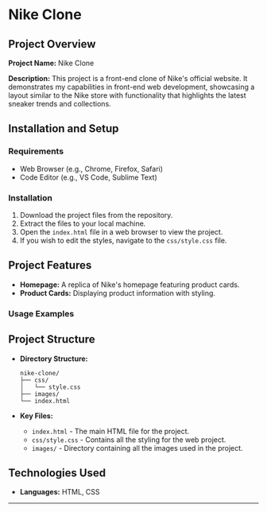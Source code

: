 # Nike Clone

## Project Overview

**Project Name:** Nike Clone

**Description:** This project is a front-end clone of Nike's official website. It demonstrates my capabilities in front-end web development, showcasing a layout similar to the Nike store with functionality that highlights the latest sneaker trends and collections.

## Installation and Setup

### Requirements

- Web Browser (e.g., Chrome, Firefox, Safari)
- Code Editor (e.g., VS Code, Sublime Text)

### Installation

1. Download the project files from the repository.
2. Extract the files to your local machine.
3. Open the `index.html` file in a web browser to view the project.
4. If you wish to edit the styles, navigate to the `css/style.css` file.

## Project Features

- **Homepage:** A replica of Nike's homepage featuring product cards.
- **Product Cards:** Displaying product information with styling.

### Usage Examples


## Project Structure

- **Directory Structure:**

    ```
    nike-clone/
    ├── css/
    │   └── style.css
    ├── images/
    └── index.html
    ```

- **Key Files:**
  - `index.html` - The main HTML file for the project.
  - `css/style.css` - Contains all the styling for the web project.
  - `images/` - Directory containing all the images used in the project.

## Technologies Used

- **Languages:** HTML, CSS

---
